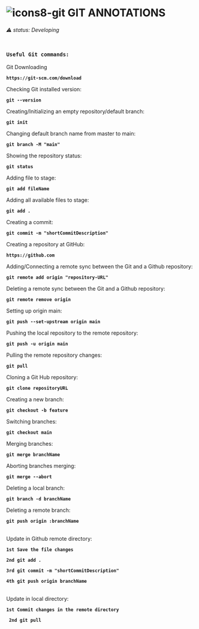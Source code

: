 # ![icons8-git](https://user-images.githubusercontent.com/67625804/154203860-ac702c40-98c9-4bab-a3f5-c93b97f46980.svg) GIT ANNOTATIONS
###### ⚠️  status: Developing <br> <br>
 
 
### ``` Useful Git commands: ```


  <dt>Git Downloading</dt>
  
 **``` https://git-scm.com/download ```**
   
  <dt>Checking Git installed version:</dt>
  
  **``` git --version ```**
 
  <dt>Creating/Initializing an empty repository/default branch:</dt>

  **``` git init ```**
 
<dt>Changing default branch name from master to main:</dt>

  **``` git branch -M "main" ```**
 
 <dt>Showing the repository status:</dt>
 
 **``` git status ```**
 
 <dt>Adding file to stage:</dt>
 
  **``` git add fileName ```**
 
 <dt>Adding all available files to stage:</dt>
 
  **``` git add . ```**
 
 <dt>Creating a commit:</dt>
 
  **``` git commit -m "shortCommitDescription" ```**
 
 <dt>Creating a repository at GitHub:</dt>
 
  **``` https://github.com ```**
 
 <dt>Adding/Connecting a remote sync between the Git and a Github repository:</dt>
 
  **``` git remote add origin "repository-URL" ```**

  <dt>Deleting a remote sync between the Git and a Github repository:</dt>
 
  **``` git remote remove origin ```**

   <dt>Setting up origin main:</dt>
 
  **``` git push --set-upstream origin main ```** 

 
 <dt>Pushing the local repository to the remote repository:</dt>
 
  **``` git push -u origin main ```**
 
 <dt>Pulling the remote repository changes:</dt>
 
  **``` git pull ```**
 
 <dt>Cloning a Git Hub repository:</dt>
 
  **``` git clone repositoryURL ```**
 
 <dt>Creating a new branch:</dt>
 
 **``` git checkout -b feature ```**
 
 <dt>Switching branches:</dt>
 
  **``` git checkout main ```**
 
 <dt>Merging branches:</dt>
 
  **``` git merge branchName ```**
 
 <dt>Aborting branches merging:</dt>
 
  **``` git merge --abort ```**
 
 <dt>Deleting a local branch:</dt>
 
  **``` git branch -d branchName ```**
 
 <dt>Deleting a remote branch:</dt>
 
  **``` git push origin :branchName ```**
<br>
<br>
<dt> Update in Github remote directory: </dt>

**``` 1st Save the file changes ```**

**``` 2nd git add . ```** 

**``` 3rd git commit -m "shortCommitDescription" ```**

**``` 4th git push origin branchName ```**
<br>
<br>
<dt> Update in local directory: </dt>

**``` 1st Commit changes in the remote directory ```**

**``` 2nd git pull```** 
